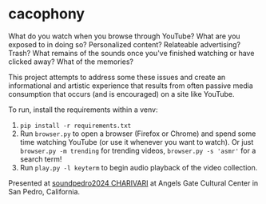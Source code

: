 # cacophony

What do you watch when you browse through YouTube? What are you exposed to in doing so? Personalized content? Relateable advertising? Trash?
What remains of the sounds once you've finished watching or have clicked away? What of the memories?

This project attempts to address some these issues and create an informational and artistic experience that results from often passive media consumption that occurs (and is encouraged) on a site like YouTube.

To run, install the requirements within a venv:
1. `pip install -r requirements.txt`
2. Run `browser.py` to open a browser (Firefox or Chrome) and spend some time watching YouTube (or use it whenever you want to watch). Or just `browser.py -m trending` for trending videos, `browser.py -s 'asmr'` for a search term!
3. Run `play.py -l keyterm` to begin audio playback of the video collection. 

Presented at [soundpedro2024 CHARIVARI](https://soundpedro.art/on-site-event-2024/) at Angels Gate Cultural Center in San Pedro, California.
